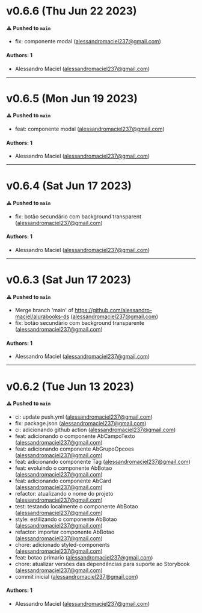 # v0.6.6 (Thu Jun 22 2023)

#### ⚠️ Pushed to `main`

- fix: componente modal (alessandromaciel237@gmail.com)

#### Authors: 1

- Alessandro Maciel (alessandromaciel237@gmail.com)

---

# v0.6.5 (Mon Jun 19 2023)

#### ⚠️ Pushed to `main`

- feat: componente modal (alessandromaciel237@gmail.com)

#### Authors: 1

- Alessandro Maciel (alessandromaciel237@gmail.com)

---

# v0.6.4 (Sat Jun 17 2023)

#### ⚠️ Pushed to `main`

- fix: botão secundário com background transparent (alessandromaciel237@gmail.com)

#### Authors: 1

- Alessandro Maciel (alessandromaciel237@gmail.com)

---

# v0.6.3 (Sat Jun 17 2023)

#### ⚠️ Pushed to `main`

- Merge branch 'main' of https://github.com/alessandro-maciel/alurabooks-ds (alessandromaciel237@gmail.com)
- fix: botão secundário com background transparente (alessandromaciel237@gmail.com)

#### Authors: 1

- Alessandro Maciel (alessandromaciel237@gmail.com)

---

# v0.6.2 (Tue Jun 13 2023)

#### ⚠️ Pushed to `main`

- ci: update push.yml (alessandromaciel237@gmail.com)
- fix: package.json (alessandromaciel237@gmail.com)
- ci: adicionando github action (alessandromaciel237@gmail.com)
- feat: adicionando o componente AbCampoTexto (alessandromaciel237@gmail.com)
- feat: adicionando componente AbGrupoOpcoes (alessandromaciel237@gmail.com)
- feat: adicionando componente Tag (alessandromaciel237@gmail.com)
- feat: evoluindo o componente AbBotao (alessandromaciel237@gmail.com)
- feat: adicionando componente AbCard (alessandromaciel237@gmail.com)
- refactor: atualizando o nome do projeto (alessandromaciel237@gmail.com)
- test: testando localmente o componente AbBotao (alessandromaciel237@gmail.com)
- style: estilizando o componente AbBotao (alessandromaciel237@gmail.com)
- refactor: importar componente AbBotao (alessandromaciel237@gmail.com)
- chore: adicionado styled-components (alessandromaciel237@gmail.com)
- feat: botao primario (alessandromaciel237@gmail.com)
- chore: atualizar versões das dependências para suporte ao Storybook (alessandromaciel237@gmail.com)
- commit inicial (alessandromaciel237@gmail.com)

#### Authors: 1

- Alessandro Maciel (alessandromaciel237@gmail.com)
